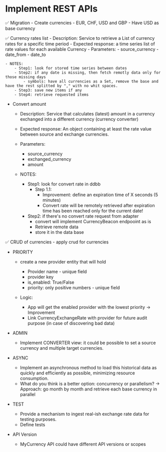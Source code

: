 # Implement REST APIs
✅ Migration
    - Create currencies
        - EUR, CHF, USD and GBP
        - Have USD as base currency

✅ Currency rates list
    - Description: Service to retrieve a List of currency rates for a specific time period
    - Expected response: a time series list of rate values for each available Currency
    - Parameters:
        - source_currency
        - date_from
        - date_to

    - NOTES:
        - Step1: look for stored time series between dates
        - Step2: if any date is missing, then fetch remotly data only for those missing days
            - symbols: have all currencies as a Set, remove the base and have the rest splitted by "," with no whit spaces.
        - Step3: save new items if any
        - Step4: retrieve requested items

- Convert amount
    - Description: Service that calculates (latest) amount in a currency exchanged into a different currency (currency converter)
    - Expected response: An object containing at least the rate value between source and exchange currencies.
    - Parameters:
        - source_currency
        - exchanged_currency
        - amount

    - NOTES:
        - Step1: look for convert rate in ddbb
            - Step 1.1: 
                - Improvement: define an expiration time of X seconds (5 minutes)
                - Convert rate will be remotely retrieved after expiration time has been reached only for the current date!
        - Step2: if there's no convert rate request from adapter
            - convert will implement CurrencyBeacon endpooint as is
            - Retrieve remote data 
            - store it in the data base

✅ CRUD of currencies
    - apply crud for currencies

- PRIORITY
    - create a new provider entity that will hold
        - Provider name - unique field
        - provider key
        - is_enabled: True/False
        - priority: only positive numbers - unique field
    
    - Logic:
        - App will get the enabled provider with the lowest priority
    -> Improvement
        - Link CurrencyExchangeRate with provider for future audit purpose (in case of discovering bad data)

- ADMIN
    - Implement CONVERTER view: it could be possible to set a source currency and multiple target currencies.

- ASYNC
    - Implement an asynchronous method to load this historical data as quickly and efficiently as possible, minimizing resource consumption.
    - What do you think is a better option: concurrency or parallelism?
    -> Approach: go month by month and retrieve each base currency in parallel

- TEST
    - Provide a mechanism to ingest real-ish exchange rate data for testing purposes.
    - Define tests

- API Version
    - MyCurrency API could have different API versions or scopes 